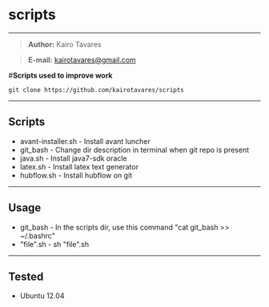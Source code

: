 # scripts

----
> **Author:** Kairo Tavares

>**E-mail:** kairotavares@gmail.com

#**Scripts used to improve work**

    git clone https://github.com/kairotavares/scripts

----
## Scripts

* avant-installer.sh - Install avant luncher
* git_bash - Change dir description in terminal when git repo is present
* java.sh - Install java7-sdk oracle
* latex.sh - Install latex text generator
* hubflow.sh - Install hubflow on git

----
## Usage
* git_bash - In the scripts dir, use this command "cat git_bash >> ~/.bashrc"
* "file".sh - sh "file".sh

----
## Tested

* Ubuntu 12.04